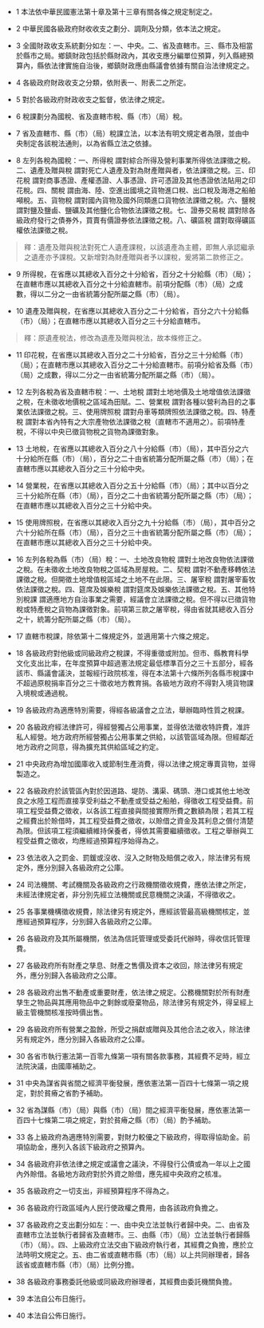 * 1 本法依中華民國憲法第十章及第十三章有關各條之規定制定之。

* 2 中華民國各級政府財收收支之劃分、調劑及分類，依本法之規定。

* 3 全國財政收支系統劃分如左：一、中央。二、省及直轄市。三、縣市及相當於縣市之局。鄉鎮財政包括於縣財政內，其收支應分編單位預算，列入縣總預算內，縣依法律實施自治後，鄉鎮財政應由縣議會依據有關自治法律規定之。

* 4 各級政府財政收支之分類，依附表一、附表二之所定。

* 5 對於各級政府財政收支之監督，依法律之規定。

* 6 稅課劃分為國稅、省及直轄市稅、縣（市）（局）稅。

* 7 省及直轄市、縣（市）（局）稅課立法，以本法有明文規定者為限，並由中央制定各該稅法通則，以為省縣立法之依據。

* 8 左列各稅為國稅：一、所得稅 謂對綜合所得及營利事業所得依法課徵之稅。二、遺產及贈與稅 謂對死亡人遺產及對為財產贈與者，依法課徵之稅。三、印花稅 謂對商事憑證、產權憑證、人事憑證、許可憑證及其他憑證依法貼用之印花稅。四、關稅 謂由海、陸、空進出國境之貨物進口稅、出口稅及海港之船舶噸稅。五、貨物稅 謂對國內貨物及國外同類進口貨物依法課徵之稅。六、鹽稅 謂對鹽及鹽鹵、鹽礦及其他鹽化合物依法課徵之稅。七、證券交易稅 謂對除各級政府發行之債券外，買賣有價證券依法課徵之稅。八、礦區稅 謂對取得礦區權依法課徵之稅。

> 釋：遺產及贈與稅法對死亡人遺產課稅，以該遺產為主體，即無人承認繼承之遺產亦予課稅。又新增對為財產贈與者予以課稅，爰將第二款修正之。

* 9 所得稅，在省應以其總收入百分之十分給省，百分之十分給縣（市）（局）；在直轄市應以其總收入百分之十分給直轄市。前項分配縣（市）（局）之成數，得以二分之一由省統籌分配所屬之縣（市）（局）。

* 10 遺產及贈與稅，在省應以其總收入百分之二十分給省，百分之六十分給縣（市）（局）；在直轄市應以其總收入百分之三十分給直轄市。

> 釋：原遺產稅法，修改為遺產及贈與稅法，故本條修正之。

* 11 印花稅，在省應以其總收入百分之二十分給省，百分之三十分給縣（市）（局）；在直轄市應以其總收入百分之二十分給直轄市。前項分給省及縣（市）（局）之成數，得以二分之一由省統籌分配所屬之縣（市）（局）。

* 12 左列各稅為省及直轄市稅：一、土地稅 謂對土地地價及土地增值依法課徵之稅，在未徵收地價稅之區域為田賦。二、營業稅 謂對各種以營利為目的之事業依法課徵之稅。三、使用牌照稅 謂對舟車等類牌照依法課徵之稅。四、特產稅 謂對本省內特有之大宗產物依法課徵之稅（直轄市不適用之）。前項特產稅，不得以中央已徵貨物稅之貨物為課徵對象。

* 13 土地稅，在省應以其總收入百分之八十分給縣（市）（局），其中百分之六十分給所在縣（市）（局），百分之二十由省統籌分配所屬之縣（市）（局）；在直轄市應以其總收入百分之三十分給中央。

* 14 營業稅，在省應以其總收入百分之五十分給縣（市）（局）；其中以百分之三十分給所在縣（市）（局），百分之二十由省統籌分配所屬之縣（市）（局）；在直轄市應以其總收入百分之三十分給中央。

* 15 使用牌照稅，在省應以其總收入百分之九十分給縣（市）（局），其中百分之六十分給所在縣（市）（局），百分之三十由省統籌分配所屬之縣（市）（局）；在直轄市應以其總收入百分之三十分給中央。

* 16 左列各稅為縣（市）（局）稅：一、土地改良物稅 謂對土地改良物依法課徵之稅。在未徵收土地改良物稅之區域為房屋稅。二、契稅 謂對不動產移轉依法課徵之稅。但開徵土地增值稅區域之土地不在此限。三、屠宰稅 謂對屠宰畜牧依法課徵之稅。四、筵席及娛樂稅 謂對筵席及娛樂依法課徵之稅。五、其他特別稅課 謂適應地方自治事業之需要，經議會立法課徵之稅。但不得以已徵貨物稅或特產稅之貨物為課徵對象。前項第三款之屠宰稅，得由省就其總收入百分之十，統籌分配所屬之縣（市）（局）。

* 17 直轄市稅課，除依第十二條規定外，並適用第十六條之規定。

* 18 各級政府對他級或同級政府之稅課，不得重徵或附加。但市、縣教育科學文化支出比率，在年度預算中超過憲法規定最低標準百分之三十五部分，經各該市、縣議會議決，並報經行政院核准，得在本法第十六條所列各縣市稅課中不超過原稅捐率百分之三十徵收地方教育捐。各級地方政府不得對入境貨物課入境稅或通過稅。

* 19 各級政府為適應特別需要，得經各級議會之立法，舉辦臨時性質之稅課。

* 20 各級政府經法律許可，得經營獨占公用事業，並得依法徵收特許費，准許私人經營。地方政府所經營獨占公用事業之供給，以該管區域為限。但經鄰近地方政府之同意，得為擴充其供給區域之約定。

* 21 中央政府為增加國庫收入或節制生產消費，得以法律之規定專賣貨物，並得製造之。

* 22 各級政府於該管區內對於因道路、堤防、溝渠、碼頭、港口或其他土地改良之水陸工程而直接享受利益之不動產或受益之船舶，得徵收工程受益費。前項工程受益費之徵收，以各該工程直接與間接實際所費之數額為限；若其工程之經費出於賒借時，其工程受益費之徵收，以賒借之資金及其利息之償付清楚為限。但該項工程須繼續維持保養者，得依其需要繼續徵收。工程之舉辦與工程受益費之徵收，均應經過預算程序始得為之。

* 23 依法收入之罰金、罰鍰或沒收、沒入之財物及賠償之收入，除法律另有規定外，應分別歸入各級政府之公庫。

* 24 司法機關、考試機關及各級政府之行政機關徵收規費，應依法律之所定，未經法律規定者，非分別先經立法機關或民意機關之決議，不得徵收之。

* 25 各事業機構徵收規費，除法律另有規定外，應經該管最高級機關核定，並應經過預算程序，分別歸入各級政府之公庫。

* 26 各級政府及其所屬機關，依法為信託管理或受委託代辦時，得收信託管理費。

* 27 各級政府所有財產之孳息、財產之售價及資本之收回，除法律另有規定外，應分別歸入各級政府之公庫。

* 28 各級政府出售不動產或重要財產，依法律之規定。公務機關對於所有財產孳生之物品與其應用物品中之剩餘或廢棄物品，除法律另有規定外，得呈經上級主管機關核准按時價出售。

* 29 各級政府所有營業之盈餘，所受之捐獻或贈與及其他合法之收入，除法律另有規定外，應分別歸入各級政府之公庫。

* 30 各省市執行憲法第一百零九條第一項有關各款事務，其經費不足時，經立法院決議，由國庫補助之。

* 31 中央為謀省與省間之經濟平衡發展，應依憲法第一百四十七條第一項之規定，對於貧瘠之省酌予補助。

* 32 省為謀縣（市）（局）與縣（市）（局）間之經濟平衡發展，應依憲法第一百四十七條第二項之規定，對於貧瘠之縣（市）（局）酌予補助。

* 33 各上級政府為適應特別需要，對財力較優之下級政府，得取得協助金。前項協助金，應列入各該下級政府之預算內。

* 34 各級政府非依法律之規定或議會之議決，不得發行公債或為一年以上之國內外賒借。各級地方政府對於外資之賒借，應先經中央政府之核准。

* 35 各級政府之一切支出，非經預算程序不得為之。

* 36 各級政府行政區域內人民行使政權之費用，由各該政府負擔之。

* 37 各級政府之支出劃分如左：一、由中央立法並執行者歸中央。二、由省及直轄市立法並執行者歸省及直轄市。三、由縣（市）（局）立法並執行者歸縣（市）（局）。四、上級政府立法交由下級政府執行者，其經費之負擔，應於立法時明文規定之。五、由二省或直轄市縣（市）（局）以上共同辦理者，歸各該省或直轄市縣（市）（局）比例分擔。

* 38 各級政府事務委託他級或同級政府辦理者，其經費由委託機關負擔。

* 39 本法自公布日施行。

* 40 本法自公佈日施行。


